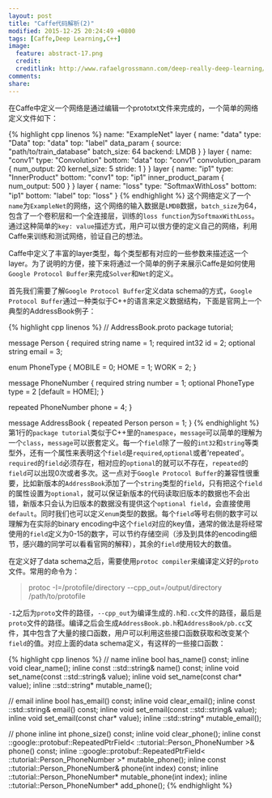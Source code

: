 ```yaml
---
layout: post
title: "Caffe代码解析(2)"
modified: 2015-12-25 20:24:49 +0800
tags: [Caffe,Deep Learning,C++]
image:
  feature: abstract-17.png
  credit: 
  creditlink: http://www.rafaelgrossmann.com/deep-really-deep-learning/ 
comments: 
share: 
---
```


在Caffe中定义一个网络是通过编辑一个prototxt文件来完成的，一个简单的网络定义文件如下：

{% highlight cpp linenos %}
name: "ExampleNet"
layer {
  name: "data"
  type: "Data"
  top: "data"
  top: "label"
  data_param {
    source: "path/to/train_database"
    batch_size: 64
    backend: LMDB
  }
}
layer {
  name: "conv1"
  type: "Convolution"
  bottom: "data"
  top: "conv1"
  convolution_param {
    num_output: 20
    kernel_size: 5
    stride: 1
  }
}
layer {
  name: "ip1"
  type: "InnerProduct"
  bottom: "conv1"
  top: "ip1"
  inner_product_param {
    num_output: 500
  }
}
layer {
  name: "loss"
  type: "SoftmaxWithLoss"
  bottom: "ip1"
  bottom: "label"
  top: "loss"
}
{% endhighlight %}
这个网络定义了一个`name`为`ExampleNet`的网络，这个网络的输入数据是`LMDB`数据，`batch_size`为64，包含了一个卷积层和一个全连接层，训练的`loss function`为`SoftmaxWithLoss`。通过这种简单的`key: value`描述方式，用户可以很方便的定义自己的网络，利用Caffe来训练和测试网络，验证自己的想法。

Caffe中定义了丰富的layer类型，每个类型都有对应的一些参数来描述这一个layer。为了说明的方便，接下来将通过一个简单的例子来展示Caffe是如何使用`Google Protocol Buffer`来完成`Solver`和`Net`的定义。

首先我们需要了解`Google Protocol Buffer`定义data schema的方式，`Google Protocol Buffer`通过一种类似于C++的语言来定义数据结构，下面是官网上一个典型的AddressBook例子：

{% highlight cpp linenos %}
// AddressBook.proto
package tutorial;

message Person {
  required string name = 1;
  required int32 id = 2;
  optional string email = 3;

  enum PhoneType {
    MOBILE = 0;
    HOME = 1;
    WORK = 2;
  }

  message PhoneNumber {
    required string number = 1;
    optional PhoneType type = 2 [default = HOME];
  }

  repeated PhoneNumber phone = 4;
}

message AddressBook {
  repeated Person person = 1;
}
{% endhighlight %}
第1行的`package tutorial`类似于C++里的`namespace`，`message`可以简单的理解为一个`class`，`message`可以嵌套定义。每一个`field`除了一般的`int32`和`string`等类型外，还有一个属性来表明这个`field`是`required`,`optional`或者'repeated'。`required`的`field`必须存在，相对应的`optional`的就可以不存在，`repeated`的`field`可以出现0次或者多次。这一点对于`Google Protocol Buffer`的兼容性很重要，比如新版本的`AddressBook`添加了一个`string`类型的`field`，只有把这个`field`的属性设置为`optional`，就可以保证新版本的代码读取旧版本的数据也不会出错，新版本只会认为旧版本的数据没有提供这个`optional field`，会直接使用`default`。同时我们也可以定义`enum`类型的数据。每个`field`等号右侧的数字可以理解为在实际的binary encoding中这个`field`对应的key值，通常的做法是将经常使用的`field`定义为0-15的数字，可以节约存储空间（涉及到具体的encoding细节，感兴趣的同学可以看看官网的解释），其余的`field`使用较大的数值。

在定义好了data schema之后，需要使用`protoc compiler`来编译定义好的`proto`文件。常用的命令为：

> protoc  -I=/protofile/directory  --cpp_out=/output/directory  /path/to/protofile 

`-I`之后为`proto`文件的路径，`--cpp_out`为编译生成的`.h`和`.cc`文件的路径，最后是`proto`文件的路径。编译之后会生成`AddressBook.pb.h`和`AddressBook/pb.cc`文件，其中包含了大量的接口函数，用户可以利用这些接口函数获取和改变某个`field`的值。对应上面的data schema定义，有这样的一些接口函数：

{% highlight cpp linenos %}
// name
inline bool has_name() const;
inline void clear_name();
inline const ::std::string& name() const;
inline void set_name(const ::std::string& value);
inline void set_name(const char* value);
inline ::std::string* mutable_name();

// email
inline bool has_email() const;
inline void clear_email();
inline const ::std::string& email() const;
inline void set_email(const ::std::string& value);
inline void set_email(const char* value);
inline ::std::string* mutable_email();

// phone
inline int phone_size() const;
inline void clear_phone();
inline const ::google::protobuf::RepeatedPtrField< ::tutorial::Person_PhoneNumber >& phone() const;
inline ::google::protobuf::RepeatedPtrField< ::tutorial::Person_PhoneNumber >* mutable_phone();
inline const ::tutorial::Person_PhoneNumber& phone(int index) const;
inline ::tutorial::Person_PhoneNumber* mutable_phone(int index);
inline ::tutorial::Person_PhoneNumber* add_phone();
{% endhighlight %}